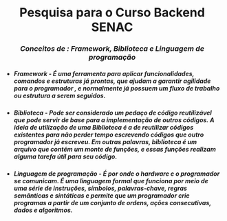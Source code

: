 # **<center>Pesquisa para o Curso Backend SENAC</center>**

 ### *<center>Conceitos de : Framework, Biblioteca e Linguagem de programação</center>* 

* ##### **Framework** -  É uma ferramenta para aplicar funcionalidades, comandos e estruturas já prontas, que ajudam a  garantir agilidade para o programador , e normalmente já possuem um fluxo de trabalho ou estrutura a serem seguidos.



 * ##### **Biblioteca** -  Pode ser considerado um  pedaço de código reutilizável que pode servir de base para a implementação de outros códigos.  A ideia de utilização de uma Biblioteca é a de reutilizar códigos existentes para não perder tempo escrevendo códigos que outro programador já escreveu. Em outras palavras,  biblioteca é um arquivo que contém um monte de funções, e essas funções realizam alguma tarefa útil para seu código.



* ##### **Linguagem de programação** - É por onde o hardware e o programador se comunicam.  É uma linguagem  formal que funciona  por  meio de uma série de instruções, símbolos, palavras-chave, regras semânticas e sintáticas e  permite que um programador crie programas a partir de um conjunto de ordens, ações consecutivas, dados e algoritmos. 